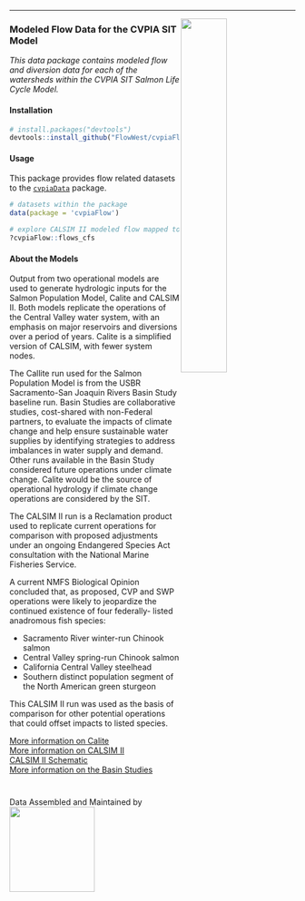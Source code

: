 -----
<img src="cvpia_logo.png" align="right" width="40%"/>

### Modeled Flow Data for the CVPIA SIT Model

*This data package contains modeled flow and diversion data for each of the watersheds within the CVPIA SIT Salmon Life Cycle Model.*

#### Installation

``` r
# install.packages("devtools")
devtools::install_github("FlowWest/cvpiaFlow")
```

#### Usage
This package provides flow related datasets to the [`cvpiaData`](https://flowwest.github.io/cvpiaData/) package.

``` r
# datasets within the package
data(package = 'cvpiaFlow')

# explore CALSIM II modeled flow mapped to CVPIA tributaries metadata
?cvpiaFlow::flows_cfs
```

#### About the Models
Output from two operational models are used to generate hydrologic inputs for the Salmon Population Model, Calite and CALSIM II. Both models replicate the operations of the Central Valley water system, with an emphasis on major reservoirs and diversions over a period of years. Calite is a simplified version of CALSIM, with fewer system nodes.   

The Callite run used for the Salmon Population Model is from the USBR Sacramento-San Joaquin Rivers Basin Study baseline run. Basin Studies are collaborative studies, cost-shared with non-Federal partners, to evaluate the impacts of climate change and help ensure sustainable water supplies by identifying strategies to address imbalances in water supply and demand. Other runs available in the Basin Study considered future operations under climate change. Calite would be the source of operational hydrology if climate change operations are considered by the SIT. 

The CALSIM II run is a Reclamation product used to replicate current operations for comparison with proposed adjustments under an ongoing Endangered Species Act consultation with the National Marine Fisheries Service. 

A current NMFS Biological Opinion concluded that, as proposed, CVP and SWP operations were likely to jeopardize the continued existence of four federally- listed anadromous fish species:   
  - Sacramento River winter-run Chinook salmon  
  - Central Valley spring-run Chinook salmon  
  - California Central Valley steelhead  
  - Southern distinct population segment of the North American green sturgeon   

This CALSIM II run was used as the basis of comparison for other potential operations that could offset impacts to listed species.

[More information on Calite](https://www.goldsim.com/Web/Applications/ExampleApplications/EnvironmentalExamples/CentralValley/)    
[More information on CALSIM II](http://baydeltaoffice.water.ca.gov/modeling/hydrology/CalSim/index.cfm)    
[CALSIM II Schematic](https://s3-us-west-2.amazonaws.com/cvpiaflow-r-package/BST_CALSIMII_schematic_040110.jpg)  
[More information on the Basin Studies](https://www.usbr.gov/watersmart/bsp/completed.html)  

<style>.logo{margin-top: 40px;}</style>
<div class = 'logo'>Data Assembled and Maintained by <a href = "http://www.flowwest.com/" target = "_blank"> <img src="TransLogoTreb.png" width="150px"/></div>
